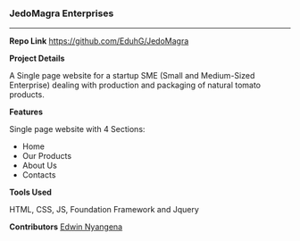 ### JedoMagra Enterprises
_________________

**Repo Link** https://github.com/EduhG/JedoMagra

**Project Details**

 A Single page website for a startup SME (Small and Medium-Sized Enterprise) dealing with production and packaging of natural tomato products.


**Features**

Single page website with 4 Sections:
* Home
* Our Products
* About Us
* Contacts

**Tools Used**

HTML, CSS, JS, Foundation Framework and Jquery

**Contributors** [Edwin Nyangena](https://github.com/EduhG)
 
